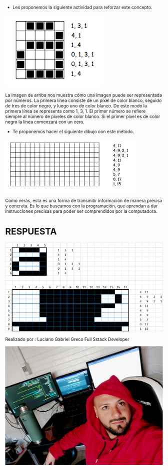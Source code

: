 - Les proponemos la siguiente actividad para reforzar este concepto.

![](img/Image01.png)

La imagen de arriba nos muestra cómo una imagen puede ser representada por números. La
primera línea consiste de un píxel de color blanco, seguido de tres de color negro, y luego uno de color blanco. De este modo la primera línea se representa como 1, 3, 1. El primer número se refiere siempre al número de píxeles de color blanco. Si el primer pixel es de color negro la línea comenzará con un cero.

- Te proponemos hacer el siguiente dibujo con este método.

![](img/Image02.png)

Como verás, esta es una forma de transmitir información de manera precisa y concreta. Es lo que buscamos con la programación, que aprendan a dar instrucciones precisas para poder ser comprendidos por la computadora.

**RESPUESTA**
=============

![](img/resultado.png)

Realizado por : Luciano Gabriel Greco Full Sstack Developer

![](img/perfil.jpeg)
